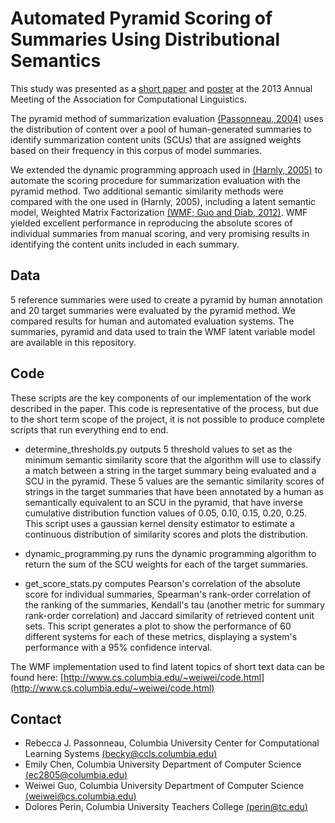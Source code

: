 Automated Pyramid Scoring of Summaries Using Distributional Semantics
==============================

This study was presented as a [short paper](http://aclweb.org/anthology/P/P13/P13-2026.pdf) and [poster](http://www1.ccls.columbia.edu/~beck/pubs/2458_PassonneauEtAl.pdf) at the 2013 Annual Meeting of the Association for Computational Linguistics.

The pyramid method of summarization evaluation [(Passonneau, 2004)](http://acl.ldc.upenn.edu/hlt-naacl2004/main/pdf/91_Paper.pdf) uses the distribution of content over a pool of human-generated summaries to identify summarization content units (SCUs) that are assigned weights based on their frequency in this corpus of model summaries.

We extended the dynamic programming approach used in [(Harnly, 2005)](http://citeseerx.ist.psu.edu/viewdoc/summary?doi=10.1.1.59.8121) to automate the scoring procedure for summarization evaluation with the pyramid method. Two additional semantic similarity methods were compared with the one used in (Harnly, 2005), including a latent semantic model, Weighted Matrix Factorization [(WMF; Guo and Diab, 2012)](https://www.aclweb.org/anthology-new/P/P12/P12-1091v2.pdf). WMF yielded excellent performance in reproducing the absolute scores of individual summaries from manual scoring, and very promising results in identifying the content units included in each summary.


Data
----

5 reference summaries were used to create a pyramid by human annotation and 20 target summaries were evaluated by the pyramid method. We compared results for human and automated evaluation systems. The summaries, pyramid and data used to train the WMF latent variable model are available in this repository.


Code
----
These scripts are the key components of our implementation of the work described in the paper. This code is representative of the process, but due to the short term scope of the project, it is not possible to produce complete scripts that run everything end to end.

* determine_thresholds.py outputs 5 threshold values to set as the minimum semantic similarity score that the algorithm will use to classify a match between a string in the target summary being evaluated and a SCU in the pyramid. These 5 values are the semantic similarity scores of strings in the target summaries that have been annotated by a human as semantically equivalent to an SCU in the pyramid, that have inverse cumulative distribution function values of 0.05, 0.10, 0.15, 0.20, 0.25. This script uses a gaussian kernel density estimator to estimate a continuous distribution of similarity scores and plots the distribution.

* dynamic_programming.py runs the dynamic programming algorithm to return the sum of the SCU weights for each of the target summaries.

* get_score_stats.py computes Pearson's correlation of the absolute score for individual summaries, Spearman's rank-order correlation of the ranking of the summaries, Kendall's tau (another metric for summary rank-order correlation) and Jaccard similarity of retrieved content unit sets. This script generates a plot to show the performance of 60 different systems for each of these metrics, displaying a system's performance with a 95% confidence interval.

The WMF implementation used to find latent topics of short text data can be found here: [http://www.cs.columbia.edu/~weiwei/code.html](http://www.cs.columbia.edu/~weiwei/code.html)



Contact
-------
* Rebecca J. Passonneau, Columbia University Center for Computational Learning Systems [(becky@ccls.columbia.edu)](becky@ccls.columbia.edu)
* Emily Chen, Columbia University Department of Computer Science [(ec2805@columbia.edu)](ec2805@columbia.edu)
* Weiwei Guo, Columbia University Department of Computer Science [(weiwei@cs.columbia.edu)](weiwei@cs.columbia.edu)
* Dolores Perin, Columbia University Teachers College [(perin@tc.edu)](perin@tc.edu)